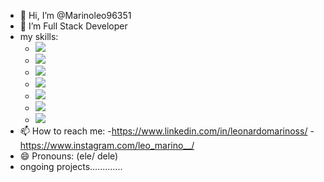 - 👋 Hi, I’m @Marinoleo96351
- 👀 I’m Full Stack Developer
-   my skills:
    -  <img src="https://cdn.jsdelivr.net/gh/devicons/devicon@latest/icons/threedsmax/threedsmax-original.svg" />
    -  <img src="https://cdn.jsdelivr.net/gh/devicons/devicon@latest/icons/threedsmax/threedsmax-original.svg" />     
    -  <img src="https://cdn.jsdelivr.net/gh/devicons/devicon@latest/icons/threedsmax/threedsmax-original.svg" />
    -  <img src="https://cdn.jsdelivr.net/gh/devicons/devicon@latest/icons/threedsmax/threedsmax-original.svg" />
    -  <img src="https://cdn.jsdelivr.net/gh/devicons/devicon@latest/icons/threedsmax/threedsmax-original.svg" />
    -  <img src="https://cdn.jsdelivr.net/gh/devicons/devicon@latest/icons/threedsmax/threedsmax-original.svg" />
    -  <img src="https://cdn.jsdelivr.net/gh/devicons/devicon@latest/icons/threedsmax/threedsmax-original.svg" />
- 📫 How to reach me:
    -https://www.linkedin.com/in/leonardomarinoss/
    -https://www.instagram.com/leo_marino__/
- 😄 Pronouns: (ele/ dele)
- ongoing projects.............

<!---
Marinoleo96351/Marinoleo96351 is a ✨ special ✨ repository because its `README.md` (this file) appears on your GitHub profile.
You can click the Preview link to take a look at your changes.
--->

